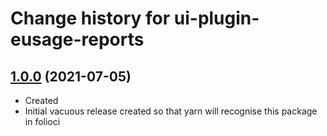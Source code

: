 # Change history for ui-plugin-eusage-reports

## [1.0.0](https://github.com/folio-org/ui-plugin-eusage-reports/tree/v1.0.0) (2021-07-05)

* Created
* Initial vacuous release created so that yarn will recognise this package in folioci

